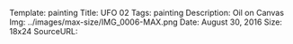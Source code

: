 Template: painting
Title:  UFO 02
Tags: painting
Description: Oil on Canvas
Img: ../images/max-size/IMG_0006-MAX.png
Date: August 30, 2016
Size: 18x24
SourceURL: 
    